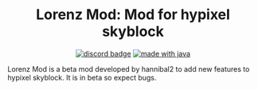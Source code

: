 <h1 align = "center">
	Lorenz Mod: Mod for hypixel skyblock
</h1>

<div align="center">

[![discord badge](https://img.shields.io/discord/516977525906341928?label=discord&color=9089DA&logo=discord&style=for-the-badge)](https://discord.gg/moulberry)
[![made with java](https://img.shields.io/badge/Made%20With-Java-orange?style=for-the-badge&logo=java&logocolor=white)](https://www.java.com/)

</div>

Lorenz Mod is a beta mod developed by hannibal2 to add new features to hypixel skyblock. It is in beta so expect bugs.
